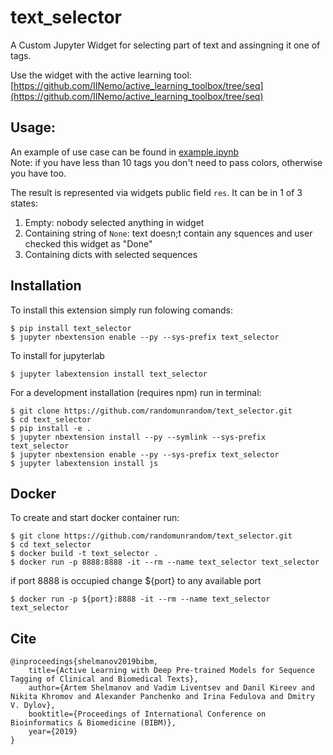 text_selector
===============================
A Custom Jupyter Widget for selecting part of text and assingning it one of tags.  

Use the widget with the active learning tool:  
[https://github.com/IINemo/active_learning_toolbox/tree/seq](https://github.com/IINemo/active_learning_toolbox/tree/seq)

Usage:
------
An example of use case can be found in [example.ipynb](https://github.com/randomunrandom/text_selector/blob/master/example.ipynb)\
Note: if you have less than 10 tags you don't need to pass colors, otherwise you have too.

The result is represented via widgets public field `res`.
It can be in 1 of 3 states:
1. Empty: nobody selected anything in widget
2. Containing string of `None`: text doesn;t contain any squences and user checked this widget as "Done"
3. Containing dicts with selected sequences


Installation
------------
To install this extension simply run folowing comands:
    
    $ pip install text_selector
    $ jupyter nbextension enable --py --sys-prefix text_selector

To install for jupyterlab

    $ jupyter labextension install text_selector

For a development installation (requires npm) run in terminal:

    $ git clone https://github.com/randomunrandom/text_selector.git
    $ cd text_selector
    $ pip install -e .
    $ jupyter nbextension install --py --symlink --sys-prefix text_selector
    $ jupyter nbextension enable --py --sys-prefix text_selector
    $ jupyter labextension install js

Docker
------
To create and start docker container run:

    $ git clone https://github.com/randomunrandom/text_selector.git
    $ cd text_selector
    $ docker build -t text_selector .
    $ docker run -p 8888:8888 -it --rm --name text_selector text_selector

if port 8888 is occupied change ${port} to any available port

    $ docker run -p ${port}:8888 -it --rm --name text_selector text_selector


Cite
----
````
@inproceedings{shelmanov2019bibm,
    title={Active Learning with Deep Pre-trained Models for Sequence Tagging of Clinical and Biomedical Texts},
    author={Artem Shelmanov and Vadim Liventsev and Danil Kireev and Nikita Khromov and Alexander Panchenko and Irina Fedulova and Dmitry V. Dylov},
    booktitle={Proceedings of International Conference on Bioinformatics & Biomedicine (BIBM)},
    year={2019}
}
